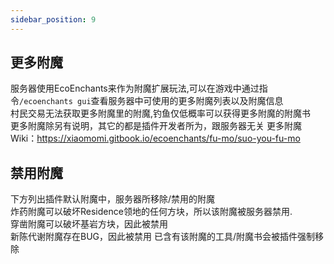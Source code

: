 ```yaml
---
sidebar_position: 9
---
```

## 更多附魔
服务器使用EcoEnchants来作为附魔扩展玩法,可以在游戏中通过指令`/ecoenchants gui`查看服务器中可使用的更多附魔列表以及附魔信息  
村民交易无法获取更多附魔里的附魔,钓鱼仅低概率可以获得更多附魔的附魔书  
更多附魔除另有说明，其它的都是插件开发者所为，跟服务器无关
更多附魔Wiki：https://xiaomomi.gitbook.io/ecoenchants/fu-mo/suo-you-fu-mo

## 禁用附魔
下方列出插件默认附魔中，服务器所移除/禁用的附魔  
炸药附魔可以破坏Residence领地的任何方块，所以该附魔被服务器禁用.  
穿凿附魔可以破坏基岩方块，因此被禁用  
新陈代谢附魔存在BUG，因此被禁用
已含有该附魔的工具/附魔书会被插件强制移除  
